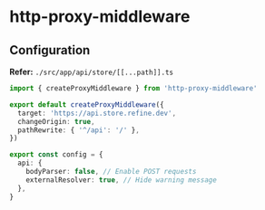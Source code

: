 # http-proxy-middleware

<!--
https://github.com/refinedev/refine/blob/master/examples/store/pages/api/store/%5B%5B...path%5D%5D.ts
-->

## Configuration

**Refer:** `./src/app/api/store/[[...path]].ts`

```ts
import { createProxyMiddleware } from 'http-proxy-middleware'

export default createProxyMiddleware({
  target: 'https://api.store.refine.dev',
  changeOrigin: true,
  pathRewrite: { '^/api': '/' },
})

export const config = {
  api: {
    bodyParser: false, // Enable POST requests
    externalResolver: true, // Hide warning message
  },
}
```

